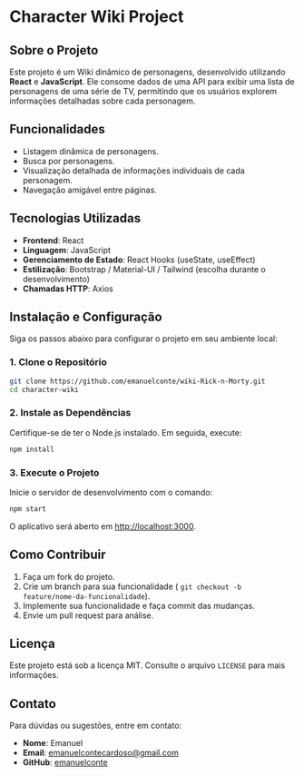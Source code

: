 # Character Wiki Project

## Sobre o Projeto
Este projeto é um Wiki dinâmico de personagens, desenvolvido utilizando **React** e **JavaScript**. Ele consome dados de uma API para exibir uma lista de personagens de uma série de TV, permitindo que os usuários explorem informações detalhadas sobre cada personagem.

## Funcionalidades
- Listagem dinâmica de personagens.
- Busca por personagens.
- Visualização detalhada de informações individuais de cada personagem.
- Navegação amigável entre páginas.

## Tecnologias Utilizadas
- **Frontend**: React
- **Linguagem**: JavaScript
- **Gerenciamento de Estado**: React Hooks (useState, useEffect)
- **Estilização**: Bootstrap / Material-UI / Tailwind (escolha durante o desenvolvimento)
- **Chamadas HTTP**: Axios

## Instalação e Configuração
Siga os passos abaixo para configurar o projeto em seu ambiente local:

### 1. Clone o Repositório
```bash
git clone https://github.com/emanuelconte/wiki-Rick-n-Morty.git
cd character-wiki
```

### 2. Instale as Dependências
Certifique-se de ter o Node.js instalado. Em seguida, execute:
```bash
npm install
```

### 3. Execute o Projeto
Inicie o servidor de desenvolvimento com o comando:
```bash
npm start
```
O aplicativo será aberto em [http://localhost:3000](http://localhost:3000).

## Como Contribuir
1. Faça um fork do projeto.
2. Crie um branch para sua funcionalidade (
`git checkout -b feature/nome-da-funcionalidade`).
3. Implemente sua funcionalidade e faça commit das mudanças.
4. Envie um pull request para análise.

## Licença
Este projeto está sob a licença MIT. Consulte o arquivo `LICENSE` para mais informações.

## Contato
Para dúvidas ou sugestões, entre em contato:
- **Nome**: Emanuel
- **Email**: [emanuelcontecardoso@gmail.com](mailto:emanuelcontecardoso@gmail.com)
- **GitHub**: [emanuelconte](https://github.com/emanuelconte)

